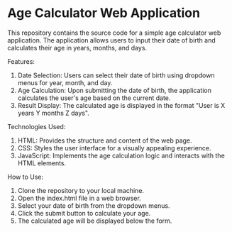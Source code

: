 # Age Calculator Web Application
 This repository contains the source code for a simple age calculator web application. The application allows users to input their date of birth and calculates their age in years, months, and days.

Features:
1. Date Selection: Users can select their date of birth using dropdown menus for year, month, and day.
2. Age Calculation: Upon submitting the date of birth, the application calculates the user's age based on the current date.
3. Result Display: The calculated age is displayed in the format "User is X years Y months Z days".

Technologies Used:
1. HTML: Provides the structure and content of the web page.
2. CSS: Styles the user interface for a visually appealing experience.
3. JavaScript: Implements the age calculation logic and interacts with the HTML elements.

How to Use:
1. Clone the repository to your local machine.
2. Open the index.html file in a web browser.
3. Select your date of birth from the dropdown menus.
4. Click the submit button to calculate your age.
5. The calculated age will be displayed below the form.
